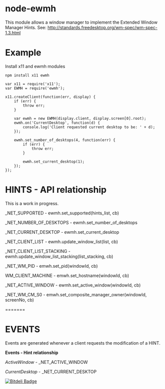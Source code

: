 node-ewmh
================

This module allows a window manager to implement the Extended Window Manager Hints. See: http://standards.freedesktop.org/wm-spec/wm-spec-1.3.html


Example
=======

Install x11 and ewmh modules
```
npm install x11 ewmh
```

```
var x11 = require('x11');
var EWMH = require('ewmh');

x11.createClient(function(err, display) {
    if (err) {
        throw err;
    }

    var ewmh = new EWMH(display.client, display.screen[0].root);
    ewmh.on('CurrentDesktop', function(d) {
        console.log('Client requested current desktop to be: ' + d);
    });

    ewmh.set_number_of_desktops(4, function(err) {
    	if (err) {
    		throw err;
    	}

    	ewmh.set_current_desktop(1);
    });
});
```

HINTS - API relationship
=======
This is a work in progress.

\_NET\_SUPPORTED - ewmh.set\_supported(hints_list, cb)

\_NET\_NUMBER\_OF\_DESKTOPS - ewmh.set\_number\_of\_desktops

\_NET\_CURRENT\_DESKTOP - ewmh.set\_current\_desktop

\_NET\_CLIENT\_LIST - ewmh.update\_window\_list(list, cb)

\_NET\_CLIENT\_LIST\_STACKING - ewmh.update_window_list_stacking(list_stacking, cb)

\_NET\_WM\_PID - emwh.set_pid(windowId, cb)

WM\_CLIENT\_MACHINE - emwh.set_hostname(windowId, cb)

\_NET\_ACTIVE\_WINDOW - ewmh.set_active_window(windowId, cb)

\_NET\_WM\_CM\_S0 - emwh.set_composite_manager_owner(windowId, screenNo, cb)

=======

EVENTS
=======

Events are generated whenever a client requests the modification of a HINT.

**Events - Hint relationship**

*ActiveWindow* - \_NET\_ACTIVE\_WINDOW

*CurrentDesktop* - \_NET\_CURRENT\_DESKTOP


[![Bitdeli Badge](https://d2weczhvl823v0.cloudfront.net/santigimeno/node-ewmh/trend.png)](https://bitdeli.com/free "Bitdeli Badge")

